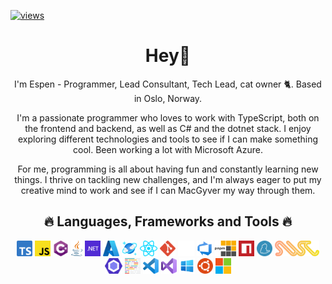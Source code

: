 [![views](https://komarev.com/ghpvc/?username=espenja&color=blue&label=views&style=flat-square)](https://github.com/espenja)
<h1 align="center">
<!--<a href="https://git.io/typing-svg">
    <img title="Welcome" alt="Hello, friend. Welcome to my little corner!" src="https://readme-typing-svg.herokuapp.com?font=Raleway&weight=600&duration=2000&pause=300&center=true&vCenter=true&multiline=true&repeat=false&width=450&height=60&lines=Hello%2C+friend%F0%9F%91%8B;Welcome+to+my+little+corner!" />
</a>-->
    Hey👋
</h1>

<p align="center">I'm Espen - Programmer, Lead Consultant, Tech Lead, cat owner 🐈. Based in Oslo, Norway.</p>
<p align="center">I'm a passionate programmer who loves to work with TypeScript, both on the frontend and backend, as well as
    C# and the dotnet stack. I enjoy exploring different technologies and tools to see if I can make something
    cool. Been working a lot with Microsoft Azure.</p>
<p align="center">For me, programming is all about having fun and constantly learning new things. I thrive on tackling new
    challenges, and I'm always eager to put my creative mind to work and see if I can MacGyver my way through
    them.</p>

<h2 align="center">🔥 Languages, Frameworks and Tools 🔥</h2>
<div align="center">
    <img title="TypeScript" alt="TypeScript icon" height="25" src="icons/typescript.svg">
    <img title="JavaScript" alt="JavaScript icon" height="25" src="icons/javascript.svg">
    <img title="C#" alt="C# icon" height="25" src="icons/c-sharp.svg">
    <img title="Java" alt="Java icon" height="25" src="icons/java.svg">
    <img title="dotnet" alt="dotnet icon" height="25" src="icons/dotnet.svg">
    <img title="Microsoft Azure" alt="Microsoft Azure Icon" height="25" src="icons/azure.svg">
    <img title="Cosmos DB" alt="Cosmos DB icon" height="25" src="icons/cosmos-db.svg">
    <img title="React" alt="React icon" height="25" src="icons/react.svg">
    <img title="Git" alt="Git icon" height="25" src="icons/git.svg">
    <img title="Github" alt="Github icon" height="25" src="icons/github.svg">
    <img title="Azure DevOps" alt="Azure DevOps icon" height="25" src="icons/devops.svg">
    <img title="pnpm" alt="pnpm icon" height="25" src="icons/pnpm.svg">
    <img title="npm" alt="npm icon" height="25" src="icons/npm.svg">
    <img title="yarn" alt="yarn icon" height="25" src="icons/yarn.svg">
    <img title="swc" alt="swc icon" height="25" src="icons/swc.svg">
    <img title="EsLint" alt="EsLint icon" height="25" src="icons/eslint.svg">
    <img title="Prettier" alt="Prettier icon" height="25" src="icons/prettier.svg">
    <img title="Visual Studio Code" alt="Visual Studio Code icon" height="25" src="icons/visual-studio-code.svg">
    <img title="Visual Studio" alt="Visual Studio icon" height="25" src="icons/visual-studio.svg">
    <img title="Windows" alt="Windows icon" height="25" src="icons/windows-10.svg">
    <img title="Ubuntu" alt="Ubuntu icon" height="25" src="icons/ubuntu.svg">
    <img title="Microsoft" alt="Microsoft icon" height="25" src="icons/microsoft-icon.svg">
</div>
<!--
<br />
<h2 align="center">⭐ Statistics ⭐</h2>
<div align="center">
    <a href="https://github.com/anuraghazra/github-readme-stats" title="Go to Source">
        <img title="Github General Stats Card" alt="A dynamically generated image showing some general statistics of the user espenja on Github" src="https://github-readme-stats.vercel.app/api?username=espenja&count_private=true&show_icons=true&theme=dracula&&bg_color=1C2026&include_all_commits=true&layout=compact&card_width=400&text_bold=true&custom_title=espenja%20Github%20Stats" />
    </a>
    <a href="https://github.com/anuraghazra/github-readme-stats" title="Go to Source">
        <img title="Github Top Languages Card" alt="A dynamically generated image showing the top languages used by the user espenja on Github" src="https://github-readme-stats.vercel.app/api/top-langs/?username=espenja&theme=dracula&bg_color=1C2026&layout=compact&card_width=400&langs_count=10" />
    </a>
</div>
<div align="center">
    <a href="https://github.com/anuraghazra/github-readme-stats" title=" Go to Source">
        <img title="Wakatime Stats Card" alt="A dynamically generated image showing Wakatime statistics of the user espenja" src="https://github-readme-stats.vercel.app/api/wakatime?username=espenja&theme=dracula&bg_color=1C2026&layout=default&langs_count=6&range=last_7_days" />
    </a>
    <a href="https://github.com/vn7n24fzkq/github-profile-summary-cards">
        <img title="Github Profile Summary Card" alt="A dynamically generated image showing some profile statistics of the user espenja" src="https://github-profile-summary-cards.vercel.app/api/cards/profile-details?username=espenja" />
    </a>
</div>
-->
